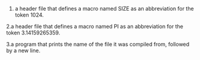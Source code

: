 1. a header file that defines a macro named SIZE as an abbreviation for the token 1024.

2.a header file that defines a macro named PI as an abbreviation for the token 3.14159265359.

3.a program that prints the name of the file it was compiled from, followed by a new line.
